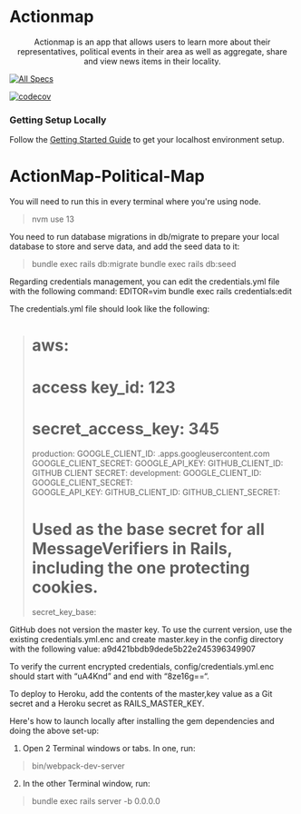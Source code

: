 # Actionmap

<div style="text-align: center;">

Actionmap is an app that allows users to learn more about their representatives,
political events in their area as well as aggregate, share and view news items in their locality.

</div>

<!-- TODO: Update these for your repo! -->

[![All Specs](https://github.com/saasbook/hw-agile-iterations/actions/workflows/specs.yml/badge.svg)](https://github.com/saasbook/hw-agile-iterations/actions/workflows/specs.yml)

[![codecov](https://codecov.io/gh/saasbook/hw-agile-iterations/branch/master/graph/badge.svg?token=SGYCvQX4Us)](https://codecov.io/gh/saasbook/hw-agile-iterations)

### Getting Setup Locally

Follow the [Getting Started Guide](./docs/01-getting-started.md) to get your localhost environment setup.
# ActionMap-Political-Map

<div style="text-align: left;">

You will need to run this in every terminal where you're using node.
> nvm use 13

You need to run database migrations in db/migrate to prepare your local database to store and serve data, and add the seed data to it:
> bundle exec rails db:migrate
> bundle exec rails db:seed

Regarding credentials management, you can edit the credentials.yml file with the following command: EDITOR=vim bundle exec rails credentials:edit

The credentials.yml file should look like the following:
> # aws:
> # access key_id: 123
> # secret_access_key: 345
>
> production:
>        GOOGLE_CLIENT_ID: <id>.apps.googleusercontent.com
>        GOOGLE_CLIENT_SECRET: <secret>
>        GOOGLE_API_KEY: <key>
>        GITHUB_CLIENT_ID: <id>
>        GITHUB CLIENT SECRET: <key>
> development:
>        GOOGLE_CLIENT_ID: <id>
>        GOOGLE_CLIENT_SECRET: <secret>  
>        GOOGLE_API_KEY: <key>
>        GITHUB_CLIENT_ID: <id>
>	GITHUB_CLIENT_SECRET: <secret>
>
> # Used as the base secret for all MessageVerifiers in Rails, including the one protecting cookies.
> secret_key_base: <secret>

GitHub does not version the master key. To use the current version, use the existing credentials.yml.enc and create master.key in the config directory with the following value: a9d421bbdb9dede5b22e245396349907

To verify the current encrypted credentials, config/credentials.yml.enc should start with “uA4Knd” and end with “8ze16g==“. 

To deploy to Heroku, add the contents of the master,key value as a Git secret and a Heroku secret as RAILS_MASTER_KEY. 

Here's how to launch locally after installing the gem dependencies and doing the above set-up:

1. Open 2 Terminal windows or tabs. In one, run:
> bin/webpack-dev-server
2. In the other Terminal window, run: 
> bundle exec rails server -b 0.0.0.0

</div>